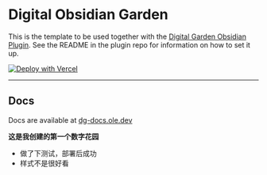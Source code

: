 # Digital Obsidian Garden
This is the template to be used together with the [Digital Garden Obsidian Plugin](https://github.com/oleeskild/Obsidian-Digital-Garden). 
See the README in the plugin repo for information on how to set it up.

[![Deploy with Vercel](https://vercel.com/button)](https://vercel.com/new/clone?repository-url=https://github.com/oleeskild/digitalgarden)

---
## Docs
Docs are available at [dg-docs.ole.dev](https://dg-docs.ole.dev/)

**这是我创建的第一个数字花园**
- 做了下测试，部署后成功
- 样式不是很好看
